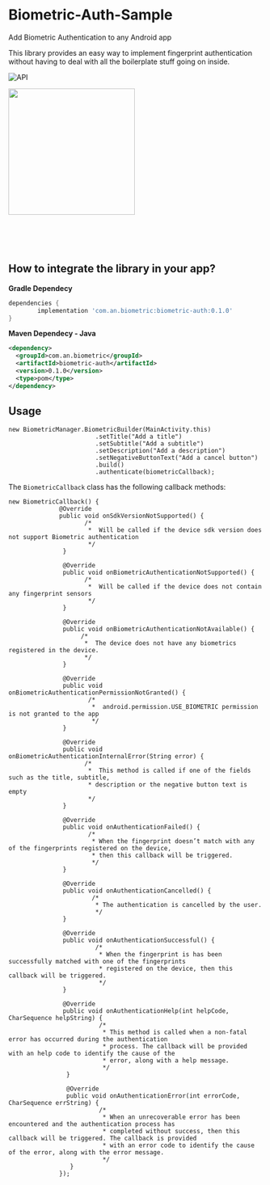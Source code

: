 # Biometric-Auth-Sample
Add Biometric Authentication to any Android app</br>

This library provides an easy way to implement fingerprint authentication without having to deal with all the boilerplate stuff going on inside.

<img src="https://img.shields.io/badge/API-23%2B-blue.svg?style=flat" style="max-width:100%;" alt="API" data-canonical-src="https://img.shields.io/badge/API-23%2B-blue.svg?style=flat" style="max-width:100%;">


<p><a href="https://github.com/anitaa1990/Biometric-Auth-Sample/blob/master/media/1.png" target="_blank"><img src="https://github.com/anitaa1990/Biometric-Auth-Sample/blob/master/media/1.png" width="250" style="max-width:100%;"></a></p>
</br></br></br>



<h2>How to integrate the library in your app?</h2>
<b>Gradle Dependecy</b></br>

```gradle
dependencies {
        implementation 'com.an.biometric:biometric-auth:0.1.0'
}
```

<b>Maven Dependecy - Java</b></br>
```xml
<dependency>
  <groupId>com.an.biometric</groupId>
  <artifactId>biometric-auth</artifactId>
  <version>0.1.0</version>
  <type>pom</type>
</dependency>
```

<h2>Usage</h2>

```
new BiometricManager.BiometricBuilder(MainActivity.this)
                        .setTitle("Add a title")
                        .setSubtitle("Add a subtitle")
                        .setDescription("Add a description")
                        .setNegativeButtonText("Add a cancel button")
                        .build()
                        .authenticate(biometricCallback);
```

The ```BiometricCallback``` class has the following callback methods:

```
new BiometricCallback() {
              @Override
              public void onSdkVersionNotSupported() {
                     /*  
                      *  Will be called if the device sdk version does not support Biometric authentication
                      */
               }

               @Override
               public void onBiometricAuthenticationNotSupported() {
                     /*  
                      *  Will be called if the device does not contain any fingerprint sensors 
                      */
               }

               @Override
               public void onBiometricAuthenticationNotAvailable() {
                    /*  
                     *  The device does not have any biometrics registered in the device.
                     */
               }

               @Override
               public void onBiometricAuthenticationPermissionNotGranted() {
                      /*  
                       *  android.permission.USE_BIOMETRIC permission is not granted to the app
                       */
               }

               @Override
               public void onBiometricAuthenticationInternalError(String error) {
                     /*  
                      *  This method is called if one of the fields such as the title, subtitle, 
                      * description or the negative button text is empty
                      */
               }

               @Override
               public void onAuthenticationFailed() {
                      /*  
                       * When the fingerprint doesn’t match with any of the fingerprints registered on the device, 
                       * then this callback will be triggered.
                       */
               }

               @Override
               public void onAuthenticationCancelled() {
                       /*  
                        * The authentication is cancelled by the user. 
                        */
               }

               @Override
               public void onAuthenticationSuccessful() {
                        /*  
                         * When the fingerprint is has been successfully matched with one of the fingerprints   
                         * registered on the device, then this callback will be triggered. 
                         */
               }

               @Override
               public void onAuthenticationHelp(int helpCode, CharSequence helpString) {
                         /*  
                          * This method is called when a non-fatal error has occurred during the authentication 
                          * process. The callback will be provided with an help code to identify the cause of the 
                          * error, along with a help message.
                          */
                }

                @Override
                public void onAuthenticationError(int errorCode, CharSequence errString) {
                         /*  
                          * When an unrecoverable error has been encountered and the authentication process has 
                          * completed without success, then this callback will be triggered. The callback is provided 
                          * with an error code to identify the cause of the error, along with the error message. 
                          */
                 }
              });

```



